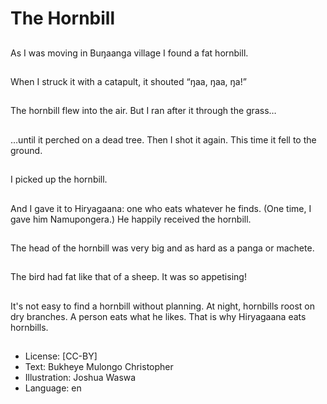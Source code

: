 # The Hornbill

##
As I was moving in
Buŋaanga village I
found a fat hornbill.

##
When I struck it with a
catapult, it shouted
“ŋaa, ŋaa, ŋa!”

##
The hornbill flew into
the air.
But I ran after it
through the grass…

##
…until it perched on a
dead tree.
Then I shot it again.
This time it fell to the
ground.

##
I picked up the hornbill.

##
And I gave it to
Hiryagaana: one who
eats whatever he finds.
(One time, I gave him
Namupongera.)
He happily received the
hornbill.

##
The head of the hornbill
was very big and as
hard as a panga or
machete.

##
The bird had fat like
that of a sheep.
It was so appetising!

##
It's not easy to find a
hornbill without
planning.
At night, hornbills roost
on dry branches.
A person eats what he
likes.
That is why Hiryagaana
eats hornbills.

##
* License: [CC-BY]
* Text: Bukheye Mulongo Christopher
* Illustration: Joshua Waswa
* Language: en
